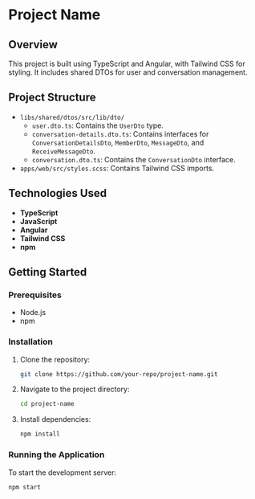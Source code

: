# Project Name

## Overview
This project is built using TypeScript and Angular, with Tailwind CSS for styling. It includes shared DTOs for user and conversation management.

## Project Structure
- `libs/shared/dtos/src/lib/dto/`
  - `user.dto.ts`: Contains the `UserDto` type.
  - `conversation-details.dto.ts`: Contains interfaces for `ConversationDetailsDto`, `MemberDto`, `MessageDto`, and `ReceiveMessageDto`.
  - `conversation.dto.ts`: Contains the `ConversationDto` interface.
- `apps/web/src/styles.scss`: Contains Tailwind CSS imports.

## Technologies Used
- **TypeScript**
- **JavaScript**
- **Angular**
- **Tailwind CSS**
- **npm**

## Getting Started

### Prerequisites
- Node.js
- npm

### Installation
1. Clone the repository:
    ```bash
    git clone https://github.com/your-repo/project-name.git
    ```
2. Navigate to the project directory:
    ```bash
    cd project-name
    ```
3. Install dependencies:
    ```bash
    npm install
    ```

### Running the Application
To start the development server:
```bash
npm start
